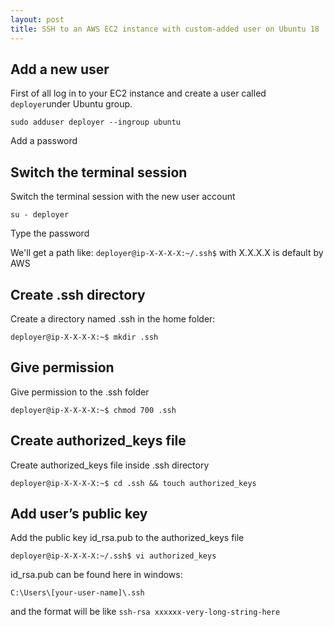 ```yaml
---
layout: post
title: SSH to an AWS EC2 instance with custom-added user on Ubuntu 18
---
```


## Add a new user

First of all log in to your EC2 instance and create a user called `deployer`under Ubuntu group.

`sudo adduser deployer --ingroup ubuntu`

Add a password

## Switch the terminal session

Switch the terminal session with the new user account

`su - deployer`

Type the password

We'll get a path like: `deployer@ip-X-X-X-X:~/.ssh$` with X.X.X.X is default by AWS

## Create .ssh directory

Create a directory named .ssh in the home folder:


`deployer@ip-X-X-X-X:~$ mkdir .ssh`

## Give permission

Give permission to the .ssh folder

`deployer@ip-X-X-X-X:~$ chmod 700 .ssh`

## Create authorized_keys file

Create authorized_keys file inside .ssh directory

`deployer@ip-X-X-X-X:~$ cd .ssh && touch authorized_keys`

## Add user’s public key

Add the public key id_rsa.pub to the authorized_keys file

`deployer@ip-X-X-X-X:~/.ssh$ vi authorized_keys`

id_rsa.pub can be found here in windows:

`C:\Users\[your-user-name]\.ssh`

and the format will be like `ssh-rsa xxxxxx-very-long-string-here`